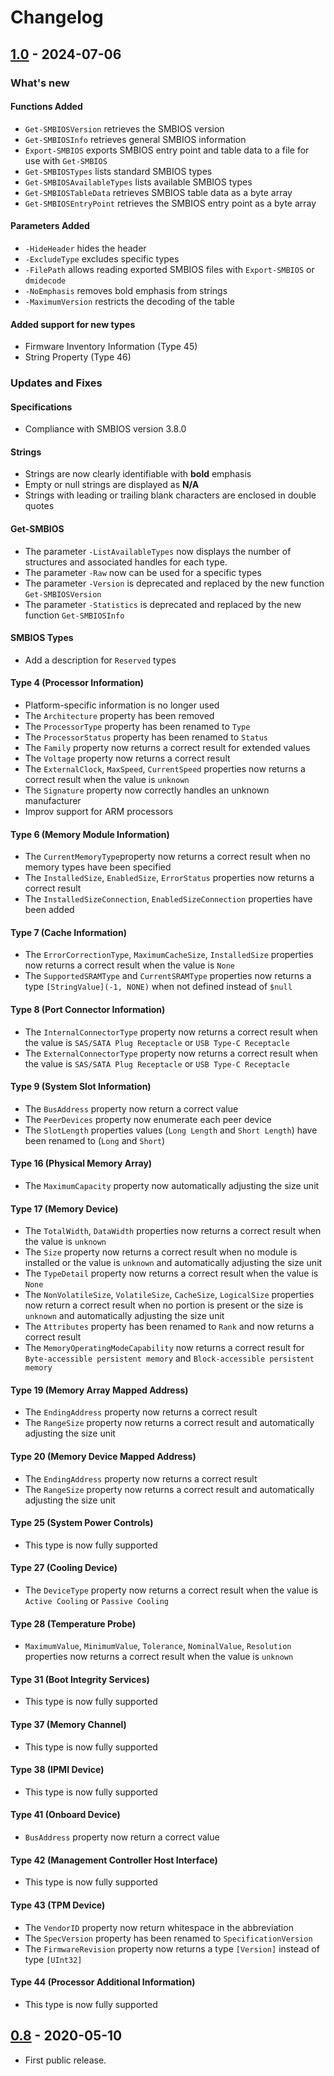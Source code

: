 # Changelog

## [1.0] - 2024-07-06

### What's new

#### Functions Added
- `Get-SMBIOSVersion` retrieves the SMBIOS version
- `Get-SMBIOSInfo` retrieves general SMBIOS information
- `Export-SMBIOS` exports SMBIOS entry point and table data to a file for use with `Get-SMBIOS`
- `Get-SMBIOSTypes` lists standard SMBIOS types
- `Get-SMBIOSAvailableTypes` lists available SMBIOS types
- `Get-SMBIOSTableData` retrieves SMBIOS table data as a byte array
- `Get-SMBIOSEntryPoint` retrieves the SMBIOS entry point as a byte array

#### Parameters Added
- `-HideHeader` hides the header
- `-ExcludeType` excludes specific types
- `-FilePath` allows reading exported SMBIOS files with `Export-SMBIOS` or `dmidecode`
- `-NoEmphasis` removes bold emphasis from strings
- `-MaximumVersion` restricts the decoding of the table

#### Added support for new types
- Firmware Inventory Information (Type 45)
- String Property (Type 46)
  
### Updates and Fixes

#### Specifications
- Compliance with SMBIOS version 3.8.0

#### Strings
- Strings are now clearly identifiable with **bold** emphasis
- Empty or null strings are displayed as **N/A**
- Strings with leading or trailing blank characters are enclosed in double quotes

#### Get-SMBIOS
- The parameter `-ListAvailableTypes` now displays the number of structures and associated handles for each type.
- The parameter `-Raw` now can be used for a specific types
- The parameter `-Version` is deprecated and replaced by the new function `Get-SMBIOSVersion`
- The parameter `-Statistics` is deprecated and replaced by the new function `Get-SMBIOSInfo`

#### SMBIOS Types
- Add a description for `Reserved` types

#### Type 4 (Processor Information)
- Platform-specific information is no longer used
- The `Architecture` property has been removed
- The `ProcessorType` property has been renamed to `Type`
- The `ProcessorStatus` property has been renamed to `Status`
- The `Family` property now returns a correct result for extended values
- The `Voltage` property now returns a correct result
- The `ExternalClock`, `MaxSpeed`, `CurrentSpeed` properties now returns a correct result when the value is `unknown`
- The `Signature` property now correctly handles an unknown manufacturer
- Improv support for ARM processors

#### Type 6 (Memory Module Information)
- The `CurrentMemoryType`property now returns a correct result when no memory types have been specified
- The `InstalledSize`, `EnabledSize`, `ErrorStatus` properties now returns a correct result
- The `InstalledSizeConnection`, `EnabledSizeConnection` properties have been added

#### Type 7 (Cache Information)
- The `ErrorCorrectionType`, `MaximumCacheSize`, `InstalledSize` properties now returns a correct result when the value is `None`
- The `SupportedSRAMType` and `CurrentSRAMType` properties now returns a type `[StringValue](-1, NONE)` when not defined instead of `$null`

#### Type 8 (Port Connector Information)
- The `InternalConnectorType` property now returns a correct result when the value is `SAS/SATA Plug Receptacle` or `USB Type-C Receptacle`
- The `ExternalConnectorType` property now returns a correct result when the value is `SAS/SATA Plug Receptacle` or `USB Type-C Receptacle`

#### Type 9 (System Slot Information)
- The `BusAddress` property now return a correct value
- The `PeerDevices` property now enumerate each peer device
- The `SlotLength` properties values (`Long Length` and `Short Length`) have been renamed to (`Long` and `Short`)

#### Type 16 (Physical Memory Array)
- The `MaximumCapacity` property now automatically adjusting the size unit

#### Type 17 (Memory Device)
- The `TotalWidth`, `DataWidth` properties now returns a correct result when the value is `unknown`
- The `Size` property now returns a correct result when no module is installed or the value is `unknown` and automatically adjusting the size unit
- The `TypeDetail` property now returns a correct result when the value is `None`
- The `NonVolatileSize`, `VolatileSize`, `CacheSize`, `LogicalSize` properties now return a correct result when no portion is present or the size is `unknown` and automatically adjusting the size unit
- The `Attributes` property has been renamed to `Rank` and now returns a correct result
- The `MemoryOperatingModeCapability` now returns a correct result for `Byte-accessible persistent memory` and `Block-accessible persistent memory`

#### Type 19 (Memory Array Mapped Address)
- The `EndingAddress` property now returns a correct result
- The `RangeSize` property now returns a correct result and automatically adjusting the size unit

#### Type 20 (Memory Device Mapped Address)
- The `EndingAddress` property now returns a correct result
- The `RangeSize` property now returns a correct result and automatically adjusting the size unit

#### Type 25 (System Power Controls)
- This type is now fully supported

#### Type 27 (Cooling Device)
- The `DeviceType` property now returns a correct result when the value is `Active Cooling` or `Passive Cooling`

#### Type 28 (Temperature Probe)
- `MaximumValue`, `MinimumValue`, `Tolerance`, `NominalValue`, `Resolution` properties now returns a correct result when the value is `unknown`

#### Type 31 (Boot Integrity Services)
- This type is now fully supported

#### Type 37 (Memory Channel)
- This type is now fully supported

#### Type 38 (IPMI Device)
- This type is now fully supported

#### Type 41 (Onboard Device)
- `BusAddress` property now return a correct value

#### Type 42 (Management Controller Host Interface)
- This type is now fully supported

#### Type 43 (TPM Device)
- The `VendorID` property now return whitespace in the abbreviation
- The `SpecVersion` property has been renamed to `SpecificationVersion`
- The `FirmwareRevision` property now returns a type `[Version]` instead of type `[UInt32]`

#### Type 44 (Processor Additional Information)
- This type is now fully supported


[1.0]:  https://github.com/vanso/SMBIOS/releases/tag/v1.0

## [0.8] - 2020-05-10

- First public release.

[0.8]: https://github.com/vanso/SMBIOS/releases/tag/v0.8
